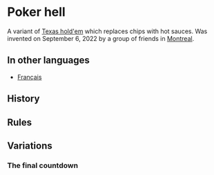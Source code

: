 # Poker hell

A variant of [Texas hold'em](https://en.wikipedia.org/wiki/Texas_hold_%27em) which replaces chips with hot sauces. Was invented on September 6, 2022 by a group of friends in [Montreal](https://en.wikipedia.org/wiki/Montreal).

## In other languages

- [Français](README_FR.md)

## History

## Rules

## Variations

### The final countdown
